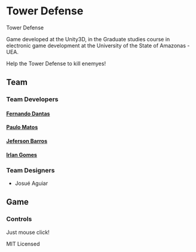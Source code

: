 # Tower Defense
Tower Defense 

Game developed at the Unity3D, in the Graduate studies course in electronic game development at the University of the State of Amazonas - UEA.

Help the Tower Defense to kill enemyes!

## Team

### Team Developers

####  [Fernando Dantas](https://github.com/fernandodantasfilho)
####  [Paulo Matos](https://github.com/jrmatos)
####  [Jeferson Barros](https://github.com/jbalves)
####  [Irlan Gomes](https://github.com/irlancarlo)
  
### Team Designers

  * Josué Aguiar

## Game 

### Controls

Just mouse click!

MIT Licensed
